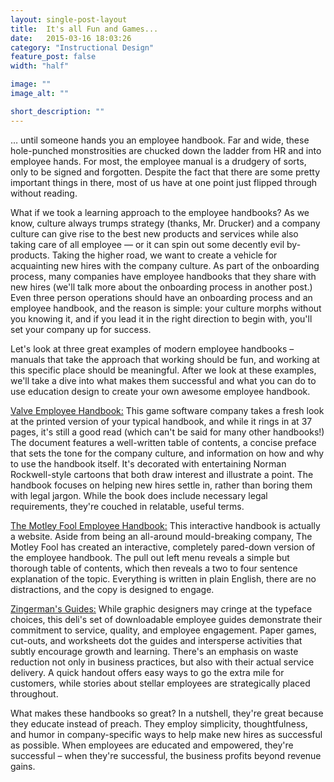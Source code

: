 ```yaml
---
layout: single-post-layout
title:  It's all Fun and Games...
date:   2015-03-16 18:03:26
category: "Instructional Design"
feature_post: false
width: "half"

image: ""
image_alt: ""

short_description: ""
---
```


… until someone hands you an employee handbook. Far and wide, these hole-punched monstrosities are chucked down the ladder from HR and into employee hands. For most, the employee manual is a drudgery of sorts, only to be signed and forgotten. Despite the fact that there are some pretty important things in there, most of us have at one point just flipped through without reading.

What if we took a learning approach to the employee handbooks? As we know, culture always trumps strategy (thanks, Mr. Drucker) and a company culture can give rise to the best new products and services while also taking care of all employee — or it can spin out some decently evil by-products. Taking the higher road, we want to create a vehicle for acquainting new hires with the company culture. As part of the onboarding process, many companies have employee handbooks that they share with new hires (we'll talk more about the onboarding process in another post.) Even three person operations should have an onboarding process and an employee handbook, and the reason is simple: your culture morphs without you knowing it, and if you lead it in the right direction to begin with, you'll set your company up for success.

Let's look at three great examples of modern employee handbooks – manuals that take the approach that working should be fun, and working at this specific place should be meaningful. After we look at these examples, we'll take a dive into what makes them successful and what you can do to use education design to create your own awesome employee handbook.

[Valve Employee Handbook:](http://www.valvesoftware.com/company/Valve_Handbook_LowRes.pdf) This game software company takes a fresh look at the printed version of your typical handbook, and while it rings in at 37 pages, it's still a good read (which can't be said for many other handbooks!) The document features a well-written table of contents, a concise preface that sets the tone for the company culture, and information on how and why to use the handbook itself. It's decorated with entertaining Norman Rockwell-style cartoons that both draw interest and illustrate a point. The handbook focuses on helping new hires settle in, rather than boring them with legal jargon. While the book does include necessary legal requirements, they're couched in relatable, useful terms.

[The Motley Fool Employee Handbook:](http://thefoolrules.com/) This interactive handbook is actually a website. Aside from being an all-around mould-breaking company, The Motley Fool has created an interactive, completely pared-down version of the employee handbook. The pull out left menu reveals a simple but thorough table of contents, which then reveals a two to four sentence explanation of the topic. Everything is written in plain English, there are no distractions, and the copy is designed to engage.

[Zingerman's Guides:](http://www.inc.com/articles/2003/01/25083.html) While graphic designers may cringe at the typeface choices, this deli's set of downloadable employee guides demonstrate their commitment to service, quality, and employee engagement. Paper games, cut-outs, and worksheets dot the guides and intersperse activities that subtly encourage growth and learning. There's an emphasis on waste reduction not only in business practices, but also with their actual service delivery. A quick handout offers easy ways to go the extra mile for customers, while stories about stellar employees are strategically placed throughout.

What makes these handbooks so great? In a nutshell, they're great because they educate instead of preach. They employ simplicity, thoughtfulness, and humor in company-specific ways to help make new hires as successful as possible. When employees are educated and empowered, they're successful – when they're successful, the business profits beyond revenue gains.

